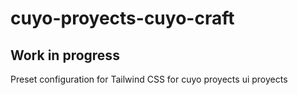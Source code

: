 # cuyo-proyects-cuyo-craft

## Work in progress

Preset configuration for Tailwind CSS for cuyo proyects ui proyects
